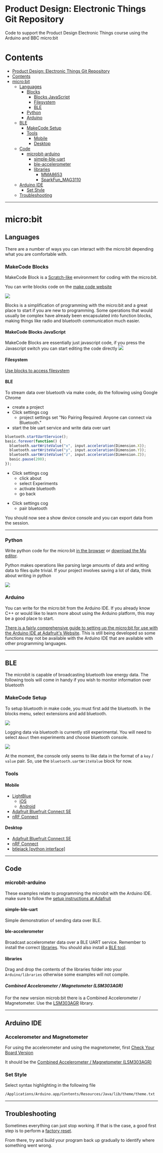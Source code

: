 # Product Design: Electronic Things Git Repository

Code to support the Product Design Electronic Things course using the Arduino and BBC micro:bit

# Contents

<!-- TOC depthFrom:1 depthTo:6 withLinks:1 updateOnSave:1 orderedList:0 -->

- [Product Design: Electronic Things Git Repository](#product-design-electronic-things-git-repository)
- [Contents](#contents)
- [micro:bit](#microbit)
	- [Languages](#languages)
		- [Blocks](#blocks)
			- [Blocks JavaScript](#blocks-javascript)
			- [Filesystem](#filesystem)
			- [BLE](#ble)
		- [Python](#python)
		- [Arduino](#arduino)
	- [BLE](#ble)
		- [MakeCode Setup](#makecode-setup)
		- [Tools](#tools)
			- [Mobile](#mobile)
			- [Desktop](#desktop)
	- [Code](#code)
		- [microbit-arduino](#microbit-arduino)
			- [simple-ble-uart](#simple-ble-uart)
			- [ble-accelerometer](#ble-accelerometer)
			- [libraries](#libraries)
				- [MMA8653](#mma8653)
				- [SparkFun_MAG3110](#sparkfunmag3110)
	- [Arduino IDE](#arduino-ide)
		- [Set Style](#set-style)
	- [Troubleshooting](#troubleshooting)

<!-- /TOC -->

---

# micro:bit

## Languages

There are a number of ways you can interact with the micro:bit depending what you are comfortable with.

### MakeCode Blocks

MakeCode Block is a [Scratch-like](https://scratch.mit.edu) environment for coding with the micro:bit.

You can write blocks code on the [make code website](https://makecode.microbit.org/)

![](https://www.imda.gov.sg/-/media/digital-maker/projects/javascript-blocks-editor.png?h=194&w=374&la=en&hash=BE73D5B5DBA8952A0C4BC3C756F71C5EB36CD26F)

Blocks is a simplification of programming with the micro:bit and a great place to start if you are new to programming. Some operations that would usually be complex have already been encapsulated into function blocks, making things like radio and bluetooth communication much easier.

#### MakeCode Blocks JavaScript

MakeCode Blocks are essentially just javascript code, if you press the Javascript switch you can start editing the code directly
![](https://techtutorialsx.files.wordpress.com/2017/09/microbit-board-hello-world-javascript-blocks-editor.png)

#### Filesystem

[Use blocks to access filesystem](https://support.microbit.org/support/solutions/articles/19000067844-how-do-i-access-files-on-the-micro-bit-in-the-makecode-editor-)

#### BLE

To stream data over bluetooth via make code, do the following using Google Chrome

- create a project
- Click settings cog
  - project settings set "No Pairing Required: Anyone can connect via Bluetooth."
- start the ble uart service and write data over uart

```js
bluetooth.startUartService();
basic.forever(function() {
  bluetooth.uartWriteValue("x", input.acceleration(Dimension.X));
  bluetooth.uartWriteValue("y", input.acceleration(Dimension.Y));
  bluetooth.uartWriteValue("z", input.acceleration(Dimension.Z));
  basic.pause(200);
});
```

- Click settings cog
  - click about
  - select Experiments
  - activate bluetooth
  - go back

* Click settings cog
  - pair bluetooth

You should now see a show device console and you can export data from the session.

---

### Python

Write python code for the micro:bit [in the browser](https://python.microbit.org/v/1.1) or [download the Mu editor](http://codewith.mu).

Python makes operations like parsing large amounts of data and writing data to files quite trivial. If your project involves saving a lot of data, think about writing in python

![](https://cdn-learn.adafruit.com/assets/assets/000/034/807/medium800/microcontrollers_Screen_Shot_2016-08-15_at_10.02.15_PM.png?1471323782)

### Arduino

You can write for the micro:bit from the Arduino IDE. If you already know C++ or would like to learn more about using the Arduino platform, this may be a good place to start.

[There is a fairly comprehensive guide to setting up the micro:bit for use with the Arduino IDE at Adafruit's Website](https://learn.adafruit.com/use-micro-bit-with-arduino/overview). This is still being developed so some functions may not be available with the Arduino IDE that are available with other programming languages.

---

## BLE

The microbit is capable of broadcasting bluetooth low energy data. The following tools will come in handy if you wish to monitor information over bluetooth

### MakeCode Setup

To setup bluetooth in make code, you must first add the bluetooth. In the blocks menu, select extensions and add bluetooth.

![](gifs/ble_activate.gif)

Logging data via bluetooth is currently still experimental. You will need to select `About` then experiments and choose bluetooth console.

![](gifs/ble_console.gif)

At the moment, the console only seems to like data in the format of a `key` / `value` pair. So, use the `bluetooth.uartWriteValue` block for now.

### Tools

#### Mobile

- [LightBlue](https://punchthrough.com)
  - [iOS](https://itunes.apple.com/us/app/lightblue-explorer-bluetooth/id557428110?mt=8)
  - [Android](https://play.google.com/store/apps/details?id=com.punchthrough.lightblueexplorer&pcampaignid=MKT-Other-global-all-co-prtnr-py-PartBadge-Mar2515-1)
- [Adafruit Bluefruit Connect SE](https://learn.adafruit.com/bluefruit-le-connect-for-ios)
- [nRF Connect](https://www.nordicsemi.com/Software-and-Tools/Development-Tools/nRF-Connect-for-mobile)

#### Desktop

- [Adafruit Bluefruit Connect SE](https://github.com/adafruit/adafruit-bluefruit-le-desktop)
- [nRF Connect](https://www.nordicsemi.com/Software-and-Tools/Development-Tools/nRF-Connect-for-desktop)
- [btlejack [python interface]](https://github.com/virtualabs/btlejack)

---

## Code

### microbit-arduino

These examples relate to programming the microbit with the Arduino IDE. make sure to follow the [setup instructions at Adafruit](https://learn.adafruit.com/use-micro-bit-with-arduino/install-board-and-blink)

#### simple-ble-uart

Simple demonstration of sending data over BLE.

#### ble-accelerometer

Broadcast accelerometer data over a BLE UART service. Remember to install the correct [libraries](#libraries). You should also install a [BLE tool](#tools).

#### libraries

Drag and drop the contents of the libraries folder into your `Arduino/libraries` otherwise some examples will not compile.

##### Combined Accelerometer / Magnetometer (LSM303AGR)

For the new version microb:bit there is a Combined Accelerometer / Magnetometer. Use the [LSM303AGR](https://github.com/stm32duino/LSM303AGR) library.

---

## Arduino IDE

### Accelerometer and Magnetometer

For using the accelerometer and using the magnetometer, first [Check Your Board Version](https://learn.adafruit.com/use-micro-bit-with-arduino/accelerometer-and-magnetometer)

It should be the [Combined Accelerometer / Magnetometer (LSM303AGR)](https://github.com/stm32duino/LSM303AGR)

### Set Style

Select syntax highlighting in the following file

```bash
/Applications/Arduino.app/Contents/Resources/Java/lib/theme/theme.txt
```

---

## Troubleshooting

Sometimes everything can just stop working. If that is the case, a good first step is to perform a [factory reset](https://support.microbit.org/support/solutions/articles/19000021613-reset-the-micro-bit-to-factory-defaults).

From there, try and build your program back up gradually to identify where something went wrong.
